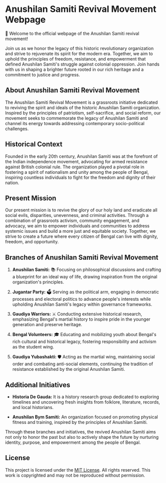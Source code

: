 # Anushilan Samiti Revival Movement Webpage

🌟 Welcome to the official webpage of the Anushilan Samiti revival movement! 

Join us as we honor the legacy of this historic revolutionary organization and strive to rejuvenate its spirit for the modern era. Together, we aim to uphold the principles of freedom, resistance, and empowerment that defined Anushilan Samiti's struggle against colonial oppression. Join hands with us in shaping a brighter future rooted in our rich heritage and a commitment to justice and progress. 

## About Anushilan Samiti Revival Movement

The Anushilan Samiti Revival Movement is a grassroots initiative dedicated to reviving the spirit and ideals of the historic Anushilan Samiti organization. Inspired by the principles of patriotism, self-sacrifice, and social reform, our movement seeks to commemorate the legacy of Anushilan Samiti and channel its energy towards addressing contemporary socio-political challenges.

## Historical Context

Founded in the early 20th century, Anushilan Samiti was at the forefront of the Indian independence movement, advocating for armed resistance against British colonial rule. The organization played a pivotal role in fostering a spirit of nationalism and unity among the people of Bengal, inspiring countless individuals to fight for the freedom and dignity of their nation.

## Present Mission

Our present mission is to revive the glory of our holy land and eradicate all social evils, disparities, unevenness, and criminal activities. Through a combination of grassroots activism, community engagement, and advocacy, we aim to empower individuals and communities to address systemic issues and build a more just and equitable society. Together, we strive to create a future where every citizen of Bengal can live with dignity, freedom, and opportunity.

## Branches of Anushilan Samiti Revival Movement

1. **Anushilan Samiti:** 📚 Focusing on philosophical discussions and crafting a blueprint for an ideal way of life, drawing inspiration from the original organization's principles.

2. **Jugantar Party:** 🗳️ Serving as the political arm, engaging in democratic processes and electoral politics to advance people's interests while upholding Anushilan Samiti's legacy within governance frameworks.

3. **Gaudiya Warriors:** ⚔️ Conducting extensive historical research, emphasizing Bengal's martial history to inspire pride in the younger generation and preserve heritage.

4. **Bengal Volunteers:** 🎓 Educating and mobilizing youth about Bengal's rich cultural and historical legacy, fostering responsibility and activism as the student wing.

5. **Gaudiya Yubashakti:** 🛡️ Acting as the martial wing, maintaining social order and combating anti-social elements, continuing the tradition of resistance established by the original Anushilan Samiti.

## Additional Initiatives

- **Historia De Gauda:** It is a history research group dedicated to exploring timelines and uncovering fresh insights from folklore, literature, records, and local historians.

- **Anushilan Bym Samiti:** An organization focused on promoting physical fitness and training, inspired by the principles of Anushilan Samiti.

Through these branches and initiatives, the revived Anushilan Samiti aims not only to honor the past but also to actively shape the future by nurturing identity, purpose, and empowerment among the people of Bengal. 

## License

This project is licensed under the [MIT License](LICENSE).
All rights reserved. This work is copyrighted and may not be reproduced without permission.
